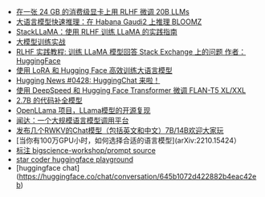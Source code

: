 * [在一张 24 GB 的消费级显卡上用 RLHF 微调 20B LLMs](https://huggingface.co/blog/zh/trl-peft)
* [大语言模型快速推理：在 Habana Gaudi2 上推理 BLOOMZ](https://huggingface.co/blog/zh/habana-gaudi-2-bloom)
* [StackLLaMA：使用 RLHF 训练 LLaMA 的实践指南](https://hub.baai.ac.cn/view/25341)
* [大模型训练实战](https://techdiylife.github.io/)
* [RLHF 实践教程: 训练 LLaMA 模型回答 Stack Exchange 上的问题 作者：HuggingFace](https://huggingface.co/blog/stackllama)
* [使用 LoRA 和 Hugging Face 高效训练大语言模型](https://www.bilibili.com/read/cv23019960)
* [Hugging News #0428: HuggingChat 来啦！](https://www.bilibili.com/read/cv23388841)
* [使用 DeepSpeed 和 Hugging Face Transformer 微调 FLAN-T5 XL/XXL](https://www.bilibili.com/read/cv22542818)
* [2.7B 的代码补全模型](https://huggingface.co/replit/replit-code-v1-3b)
* [OpenLLama 项目，LLama模型的开源复现](https://huggingface.co/openlm-research/open_llama_7b_preview_200bt)
* [闻达：一个大规模语言模型调用平台](https://github.com/l15y/wenda)
* [发布几个RWKV的Chat模型（包括英文和中文）7B/14B欢迎大家玩](https://zhuanlan.zhihu.com/p/618011122)
* [当你有100万GPU小时，如何选择合适的语言模型](arXiv:2210.15424）
* [标注 bigscience-workshop/prompt source](https://github.com/bigscience-workshop/promptsource)
* [star coder huggingface  playground](https://huggingface.co/spaces/bigcode/bigcode-playground)
* [huggingface chat] (https://huggingface.co/chat/conversation/645b1072d422882b4eac42eb)
